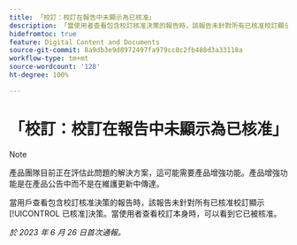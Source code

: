 ```yaml
---
title: 「校訂：校訂在報告中未顯示為已核准」
description: 「當使用者查看包含校訂核准決策的報告時，該報告未針對所有已核准校訂顯示已核准決策。當使用者查看校訂本身時，可以看到它已被核准。」
hidefromtoc: true
feature: Digital Content and Documents
source-git-commit: 8a9db3e9d8972497fa979cc8c2fb488d3a33118a
workflow-type: tm+mt
source-wordcount: '128'
ht-degree: 100%

---
```



# 「校訂：校訂在報告中未顯示為已核准」

>[!NOTE]
>
>產品團隊目前正在評估此問題的解決方案，這可能需要產品增強功能。產品增強功能是在產品公告中而不是在維護更新中傳達。

當用戶查看包含校訂核准決策的報告時，該報告未針對所有已核准校訂顯示[!UICONTROL 已核准]決策。當使用者查看校訂本身時，可以看到它已被核准。

_於 2023 年 6 月 26 日首次通報。_
